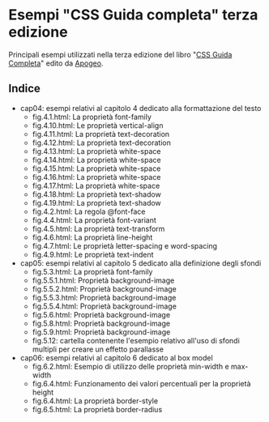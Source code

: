 Esempi "CSS Guida completa" terza edizione
==========================================
 
Principali esempi utilizzati nella terza edizione del libro "[CSS Guida Completa](http://www.cssguidacompleta.com)" edito da [Apogeo](http://www.apogeonline.com/libri/catalogo).

Indice
------

* cap04: esempi relativi al capitolo 4 dedicato alla formattazione del testo
    * fig.4.1.html: La proprietà font-family 
    * fig.4.10.html: Le proprietà vertical-align 
    * fig.4.11.html: La proprietà text-decoration 
    * fig.4.12.html: La proprietà text-decoration 
    * fig.4.13.html: La proprietà white-space 
    * fig.4.14.html: La proprietà white-space 
    * fig.4.15.html: La proprietà white-space 
    * fig.4.16.html: La proprietà white-space 
    * fig.4.17.html: La proprietà white-space 
    * fig.4.18.html: La proprietà text-shadow 
    * fig.4.19.html: La proprietà text-shadow 
    * fig.4.2.html: La regola @font-face 
    * fig.4.4.html: La proprietà font-variant 
    * fig.4.5.html: La proprietà text-transform 
    * fig.4.6.html: La proprietà line-height 
    * fig.4.7.html: Le proprietà letter-spacing e word-spacing 
    * fig.4.9.html: Le proprietà text-indent 
* cap05: esempi relativi al capitolo 5 dedicato alla definizione degli sfondi
    * fig.5.3.html: La proprietà font-family
    * fig.5.5.1.html: Proprietà background-image
    * fig.5.5.2.html: Proprietà background-image
    * fig.5.5.3.html: Proprietà background-image
    * fig.5.5.4.html: Proprietà background-image
    * fig.5.6.html: Proprietà background-image
    * fig.5.8.html: Proprietà background-image
    * fig.5.9.html: Proprietà background-image
    * fig.5.12: cartella contenente l'esempio relativo all'uso di sfondi multipli per creare un effetto parallasse
* cap06: esempi relativi al capitolo 6 dedicato al box model
    * fig.6.2.html: Esempio di utilizzo delle proprietà min-width e max-width
    * fig.6.4.html: Funzionamento dei valori percentuali per la proprietà height
    * fig.6.4.html: La proprietà border-style
    * fig.6.5.html: La proprietà border-radius
